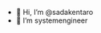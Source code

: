 - 👋 Hi, I’m @sadakentaro
- 👀 I’m systemengineer


<!---
sadakentaro/sadakentaro is a ✨ special ✨ repository because its `README.md` (this file) appears on your GitHub profile.
You can click the Preview link to take a look at your changes.
--->

